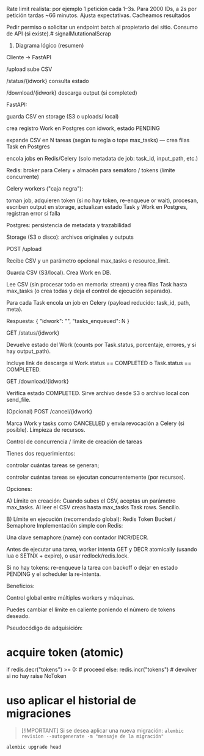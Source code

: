 Rate limit realista: por ejemplo 1 petición cada 1–3s. Para 2000 IDs, a 2s por petición tardas ~66 minutos. Ajusta expectativas.
Cacheamos resultados

Pedir permiso o solicitar un endpoint batch al propietario del sitio.
Consumo de API (si existe).# signalMutationalScrap

1. Diagrama lógico (resumen)

Cliente → FastAPI

/upload sube CSV

/status/{idwork} consulta estado

/download/{idwork} descarga output (si completed)

FastAPI:

guarda CSV en storage (S3 o uploads/ local)

crea registro Work en Postgres con idwork, estado PENDING

expande CSV en N tareas (según tu regla o tope max_tasks) — crea filas Task en Postgres

encola jobs en Redis/Celery (solo metadata de job: task_id, input_path, etc.)

Redis: broker para Celery + almacén para semáforo / tokens (límite concurrente)

Celery workers ("caja negra"):

toman job, adquieren token (si no hay token, re-enqueue or wait), procesan, escriben output en storage, actualizan estado Task y Work en Postgres, registran error si falla

Postgres: persistencia de metadata y trazabilidad

Storage (S3 o disco): archivos originales y outputs

POST /upload

Recibe CSV y un parámetro opcional max_tasks o resource_limit.

Guarda CSV (S3/local). Crea Work en DB.

Lee CSV (sin procesar todo en memoria: stream) y crea filas Task hasta max_tasks (o crea todas y deja el control de ejecución separado).

Para cada Task encola un job en Celery (payload reducido: task_id, path, meta).

Respuesta: { "idwork": "<uuid>", "tasks_enqueued": N }

GET /status/{idwork}

Devuelve estado del Work (counts por Task.status, porcentaje, errores, y si hay output_path).

Incluye link de descarga si Work.status == COMPLETED o Task.status == COMPLETED.

GET /download/{idwork}

Verifica estado COMPLETED. Sirve archivo desde S3 o archivo local con send_file.

(Opcional) POST /cancel/{idwork}

Marca Work y tasks como CANCELLED y envía revocación a Celery (si posible). Limpieza de recursos.

Control de concurrencia / límite de creación de tareas

Tienes dos requerimientos:

controlar cuántas tareas se generan;

controlar cuántas tareas se ejecutan concurrentemente (por recursos).

Opciones:

A) Límite en creación:
Cuando subes el CSV, aceptas un parámetro max_tasks. Al leer el CSV creas hasta max_tasks Task rows. Sencillo.

B) Límite en ejecución (recomendado global): Redis Token Bucket / Semaphore
Implementación simple con Redis:

Una clave semaphore:{name} con contador INCR/DECR.

Antes de ejecutar una tarea, worker intenta GET y DECR atomically (usando lua o SETNX + expire), o usar redlock/redis.lock.

Si no hay tokens: re-enqueue la tarea con backoff o dejar en estado PENDING y el scheduler la re-intenta.

Beneficios:

Control global entre múltiples workers y máquinas.

Puedes cambiar el límite en caliente poniendo el número de tokens deseado.

Pseudocódigo de adquisición:

# acquire token (atomic)

if redis.decr("tokens") >= 0: # proceed
else:
redis.incr("tokens") # devolver si no hay
raise NoToken

# uso aplicar el historial de migraciones

>[!IMPORTANT] Si se desea aplicar una nueva migración: `alembic revision --autogenerate -m "mensaje de la migración"`

```bash
alembic upgrade head
```
